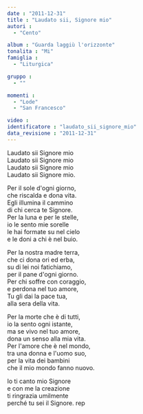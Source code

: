 ```yaml
---
date : "2011-12-31"
title : "Laudato sii, Signore mio"
autori : 
  - "Cento"

album : "Guarda laggiù l'orizzonte"
tonalita : "Mi"
famiglia : 
  - "Liturgica"

gruppo : 
  - ""

momenti : 
  - "Lode"
  - "San Francesco"

video : 
identificatore : "laudato_sii_signore_mio"
data_revisione : "2011-12-31"
---
```

  
  
Laudato sii Signore mio    
Laudato sii Signore mio   
Laudato sii Signore mio    
Laudato sii Signore mio.  
  
  
Per il sole d'ogni giorno,    
che riscalda e dona vita.   
Egli illumina il cammino    
di chi cerca te Signore.   
Per la luna e per le stelle,    
io le sento mie sorelle   
le hai formate su nel cielo    
e le doni a chi è nel buio.   
  
  
  
Per la nostra madre terra,    
che ci dona ori ed erba,   
su di lei noi fatichiamo,    
per il pane d'ogni giorno.   
Per chi soffre con coraggio,    
e perdona nel tuo amore,   
Tu gli dai la pace tua,    
alla sera della vita.  
  
  
  
Per la morte che è di tutti,    
io la sento ogni istante,   
ma se vivo nel tuo amore,    
dona un senso alla mia vita.   
Per l'amore che è nel mondo,    
tra una donna e l'uomo suo,   
per la vita dei bambini    
che il mio mondo fanno nuovo.  
  
  
  
Io ti canto mio Signore    
e con me la creazione   
ti ringrazia umilmente    
perché tu sei il Signore. rep  
  
  
  
  
